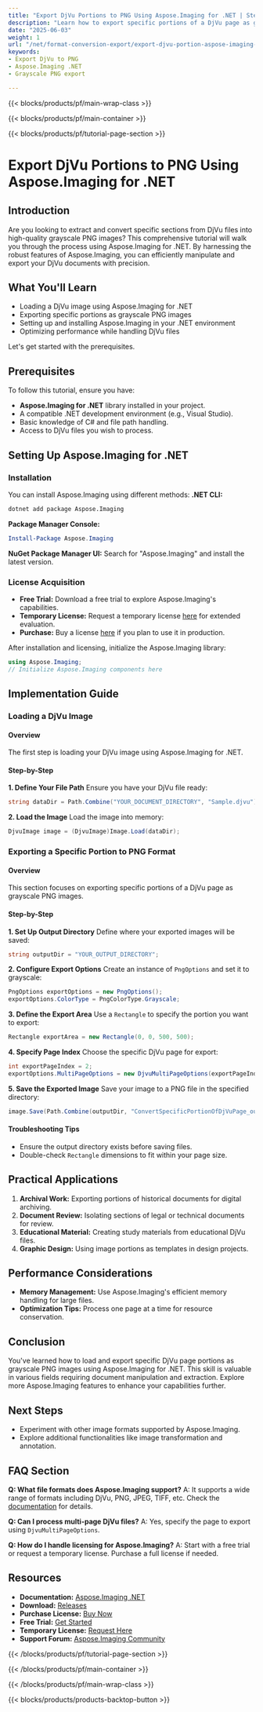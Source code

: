 ```yaml
---
title: "Export DjVu Portions to PNG Using Aspose.Imaging for .NET | Step-by-Step Guide"
description: "Learn how to export specific portions of a DjVu page as grayscale PNG images using Aspose.Imaging for .NET. Follow this step-by-step guide to streamline your document processing."
date: "2025-06-03"
weight: 1
url: "/net/format-conversion-export/export-djvu-portion-aspose-imaging-dotnet/"
keywords:
- Export DjVu to PNG
- Aspose.Imaging .NET
- Grayscale PNG export

---
```


{{< blocks/products/pf/main-wrap-class >}}

{{< blocks/products/pf/main-container >}}

{{< blocks/products/pf/tutorial-page-section >}}
# Export DjVu Portions to PNG Using Aspose.Imaging for .NET

## Introduction
Are you looking to extract and convert specific sections from DjVu files into high-quality grayscale PNG images? This comprehensive tutorial will walk you through the process using Aspose.Imaging for .NET. By harnessing the robust features of Aspose.Imaging, you can efficiently manipulate and export your DjVu documents with precision.

## What You'll Learn
- Loading a DjVu image using Aspose.Imaging for .NET
- Exporting specific portions as grayscale PNG images
- Setting up and installing Aspose.Imaging in your .NET environment
- Optimizing performance while handling DjVu files

Let's get started with the prerequisites.

## Prerequisites
To follow this tutorial, ensure you have:
- **Aspose.Imaging for .NET** library installed in your project.
- A compatible .NET development environment (e.g., Visual Studio).
- Basic knowledge of C# and file path handling.
- Access to DjVu files you wish to process.

## Setting Up Aspose.Imaging for .NET
### Installation
You can install Aspose.Imaging using different methods:
**.NET CLI:**
```bash
dotnet add package Aspose.Imaging
```
**Package Manager Console:**
```powershell
Install-Package Aspose.Imaging
```
**NuGet Package Manager UI:**
Search for "Aspose.Imaging" and install the latest version.
### License Acquisition
- **Free Trial:** Download a free trial to explore Aspose.Imaging's capabilities.
- **Temporary License:** Request a temporary license [here](https://purchase.aspose.com/temporary-license/) for extended evaluation.
- **Purchase:** Buy a license [here](https://purchase.aspose.com/buy) if you plan to use it in production.

After installation and licensing, initialize the Aspose.Imaging library:
```csharp
using Aspose.Imaging;
// Initialize Aspose.Imaging components here
```

## Implementation Guide
### Loading a DjVu Image
#### Overview
The first step is loading your DjVu image using Aspose.Imaging for .NET.
#### Step-by-Step
**1. Define Your File Path**
Ensure you have your DjVu file ready:
```csharp
string dataDir = Path.Combine("YOUR_DOCUMENT_DIRECTORY", "Sample.djvu");
```
**2. Load the Image**
Load the image into memory:
```csharp
DjvuImage image = (DjvuImage)Image.Load(dataDir);
```
### Exporting a Specific Portion to PNG Format
#### Overview
This section focuses on exporting specific portions of a DjVu page as grayscale PNG images.
#### Step-by-Step
**1. Set Up Output Directory**
Define where your exported images will be saved:
```csharp
string outputDir = "YOUR_OUTPUT_DIRECTORY";
```
**2. Configure Export Options**
Create an instance of `PngOptions` and set it to grayscale:
```csharp
PngOptions exportOptions = new PngOptions();
exportOptions.ColorType = PngColorType.Grayscale;
```
**3. Define the Export Area**
Use a `Rectangle` to specify the portion you want to export:
```csharp
Rectangle exportArea = new Rectangle(0, 0, 500, 500);
```
**4. Specify Page Index**
Choose the specific DjVu page for export:
```csharp
int exportPageIndex = 2;
exportOptions.MultiPageOptions = new DjvuMultiPageOptions(exportPageIndex, exportArea);
```
**5. Save the Exported Image**
Save your image to a PNG file in the specified directory:
```csharp
image.Save(Path.Combine(outputDir, "ConvertSpecificPortionOfDjVuPage_out.png"), exportOptions);
```
#### Troubleshooting Tips
- Ensure the output directory exists before saving files.
- Double-check `Rectangle` dimensions to fit within your page size.

## Practical Applications
1. **Archival Work:** Exporting portions of historical documents for digital archiving.
2. **Document Review:** Isolating sections of legal or technical documents for review.
3. **Educational Material:** Creating study materials from educational DjVu files.
4. **Graphic Design:** Using image portions as templates in design projects.

## Performance Considerations
- **Memory Management:** Use Aspose.Imaging's efficient memory handling for large files.
- **Optimization Tips:** Process one page at a time for resource conservation.

## Conclusion
You've learned how to load and export specific DjVu page portions as grayscale PNG images using Aspose.Imaging for .NET. This skill is valuable in various fields requiring document manipulation and extraction. Explore more Aspose.Imaging features to enhance your capabilities further.

## Next Steps
- Experiment with other image formats supported by Aspose.Imaging.
- Explore additional functionalities like image transformation and annotation.

## FAQ Section
**Q: What file formats does Aspose.Imaging support?**
A: It supports a wide range of formats including DjVu, PNG, JPEG, TIFF, etc. Check the [documentation](https://reference.aspose.com/imaging/net/) for details.

**Q: Can I process multi-page DjVu files?**
A: Yes, specify the page to export using `DjvuMultiPageOptions`.

**Q: How do I handle licensing for Aspose.Imaging?**
A: Start with a free trial or request a temporary license. Purchase a full license if needed.

## Resources
- **Documentation:** [Aspose.Imaging .NET](https://reference.aspose.com/imaging/net/)
- **Download:** [Releases](https://releases.aspose.com/imaging/net/)
- **Purchase License:** [Buy Now](https://purchase.aspose.com/buy)
- **Free Trial:** [Get Started](https://releases.aspose.com/imaging/net/)
- **Temporary License:** [Request Here](https://purchase.aspose.com/temporary-license/)
- **Support Forum:** [Aspose.Imaging Community](https://forum.aspose.com/c/imaging/10)

{{< /blocks/products/pf/tutorial-page-section >}}

{{< /blocks/products/pf/main-container >}}

{{< /blocks/products/pf/main-wrap-class >}}

{{< blocks/products/products-backtop-button >}}